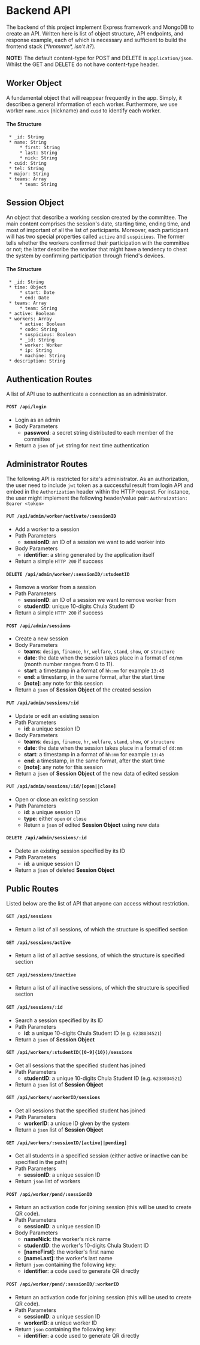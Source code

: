 
# Backend API 

The backend of this project implement Express framework and MongoDB to create an API. Written here is list of object structure, API endpoints, and response example, each of which is necessary and sufficient to build the frontend    stack (*\*hmmmm\*, isn't it?*). 

**NOTE:** The default content-type for POST and DELETE is `application/json`. Whilst the GET and DELETE do not have content-type header.

## Worker Object 

A fundamental object that will reappear frequently in the app.  Simply, it describes a general information of each worker. Furthermore, we use worker `name.nick` (nickname) and `cuid` to identify each worker.

#### The Structure
```
 * _id: String
 * name: String
	 * first: String
	 * last: String
	 * nick: String
 * cuid: String
 * tel: String
 * major: String
 * teams: Array
	 * team: String
```

## Session Object

An object that describe a working session created by the committee. The main content comprises the session's date, starting time, ending time, and most of important of all the list of participants. Moreover, each participant will has two special properties called `active` and `suspicious`. The former tells whether the workers confirmed their participation with the committee or not; the latter describe the worker that might have a tendency to cheat the system by confirming participation through friend's devices. 

#### The Structure
```
 * _id: String
 * time: Object
	 * start: Date
	 * end: Date
 * teams: Array
	 * team: String
 * active: Boolean
 * workers: Array
	 * active: Boolean
	 * code: String
	 * suspicious: Boolean
	 * _id: String
	 * worker: Worker
	 * ip: String
	 * machine: String
 * description: String
```

## Authentication Routes

A list of API use to authenticate a connection as an administrator.

#### `POST /api/login`
- Login as an admin
- Body Parameters
	- **password**: a secret string distributed to each member of the committee
- Return a `json` of `jwt` string for next time authentication

## Administrator Routes

The following API is restricted for site's administrator. As an authorization, the user need to include `jwt` token as a successful result from login API and embed in the `Authorization` header within the HTTP request. For instance, the user might implement the following header/value pair: `Authroization: Bearer <token>` 

#### `PUT /api/admin/worker/activate/:sessionID`
- Add a worker to a session
- Path Parameters
	- **sessionID**:  an ID of a session we want to add worker into
- Body Parameters
	- **identifier**: a string generated by the application itself
- Return a simple `HTTP 200` if success 

#### `DELETE /api/admin/worker/:sessionID/:studentID`
- Remove a worker from a session
- Path Parameters
	- **sessionID**:  an ID of a session we want to remove worker from
	- **studentID**: unique 10-digits Chula Student ID
- Return a simple `HTTP 200` if success

#### `POST /api/admin/sessions`
- Create a new session 
- Body Parameters
	- **teams**: `design`, `finance`, `hr`, `welfare`, `stand`, `show`, or `structure`
	- **date**: the date when the session takes place  in a format of `dd/mm` (month number ranges from 0 to 11). 
	- **start**:  a timestamp in a format of `hh:mm` for example `13:45`
	- **end**: a timestamp, in the same format, after the start time
	- **[note]**: any note for this session
- Return a `json` of **Session Object** of the created session

#### `PUT /api/admin/sessions/:id`
- Update or edit an existing session
- Path Parameters
	- **id**: a unique session ID
- Body Parameters
	- **teams**: `design`, `finance`, `hr`, `welfare`, `stand`, `show`, or `structure`
	- **date**: the date when the session takes place in a format of `dd:mm`
	- **start**:  a timestamp in a format of `hh:mm` for example `13:45`
	- **end**: a timestamp, in the same format, after the start time
	- **[note]**: any note for this session
- Return a `json` of **Session Object** of the new data of edited session 

#### `PUT /api/admin/sessions/:id/[open||close]`
- Open or close an existing session
- Path Parameters
	- **id**: a unique session ID
	- **type**: either `open` or `close`
	- Return a `json` of edited **Session Object** using new data

#### `DELETE /api/admin/sessions/:id`
- Delete an existing session specified by its ID
- Path Parameters
	- **id**: a unique session ID
- Return a `json` of deleted **Session Object**

## Public Routes

Listed below are the list of API that anyone can access without restriction.

#### `GET /api/sessions`
- Return a list of all sessions, of which the structure is specified section

#### `GET /api/sessions/active`
- Return a list of all active sessions, of which the structure is specified section

#### `GET /api/sessions/inactive`
- Return a list of all inactive sessions, of which the structure is specified section

#### `GET /api/sessions/:id`
- Search a session specified by its ID
- Path Parameters
	- **id**: a unique 10-digits Chula Student ID (e.g. `6238034521`)
- Return a `json` of **Session Object**

#### `GET /api/workers/:studentID([0-9]{10})/sessions`
- Get all sessions that the specified student has joined
- Path Parameters
	- **studentID**: a unique 10-digits Chula Student ID (e.g. `6238034521`)
- Return a `json` list of **Session Object** 

#### `GET /api/workers/:workerID/sessions`
- Get all sessions that the specified student has joined
- Path Parameters
	- **workerID**: a unique ID given by the system
- Return a `json` list of **Session Object** 

#### `GET /api/workers/:sessionID/[active||pending]` 
- Get all students in a specified session (either active or inactive can be specified in the path)
- Path Parameters
	- **sessionID**: a unique session ID
- Return `json` list of workers

#### `POST /api/worker/pend/:sessionID`
- Return an activation code for joining session (this will be used to create QR code).
- Path Parameters
	- **sessionID**: a unique session ID
- Body Parameters
	- **nameNick**: the worker's nick name
	- **studentID**: the worker's 10-digits Chula Student ID
	- **[nameFirst]**: the worker's first name
	- **[nameLast]**: the worker's last name
- Return `json` containing the following key:
	- **identifier**: a code used to generate QR directly 
	
#### `POST /api/worker/pend/:sessionID/:workerID`
- Return an activation code for joining session (this will be used to create QR code).
- Path Parameters
	- **sessionID**: a unique session ID
	- **workerID**: a unique worker ID
- Return `json` containing the following key:
	- **identifier**: a code used to generate QR directly 
